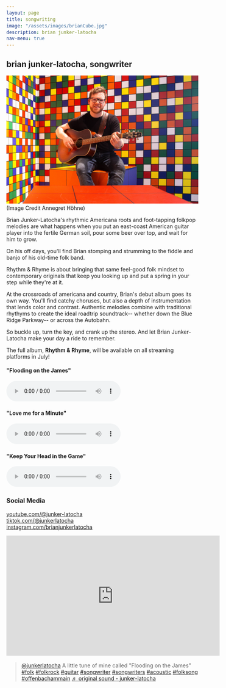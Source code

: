 ```yaml
---
layout: page
title: songwriting
image: "/assets/images/brianCube.jpg"
description: brian junker-latocha
nav-menu: true
---
```

## brian junker-latocha, songwriter

![](/assets/images/brianCube.jpg)  
(Image Credit Annegret Höhne)  

Brian Junker-Latocha's rhythmic Americana roots and foot-tapping folkpop melodies are what happens when you put an east-coast American guitar player into the fertile German soil, pour some beer over top, and wait for him to grow.

On his off days, you'll find Brian stomping and strumming to the fiddle and banjo of his old-time folk band. 

Rhythm & Rhyme is about bringing that same feel-good folk mindset to contemporary originals that keep you looking up and put a spring in your step while they're at it. 

At the crossroads of americana and country, Brian's debut album goes its own way. You'll find catchy choruses, but also a depth of instrumentation that lends color and contrast. Authentic melodies combine with traditional rhythyms to create the ideal roadtrip soundtrack-- whether down the Blue Ridge Parkway-- or across the Autobahn.

So buckle up, turn the key, and crank up the stereo. And let Brian Junker-Latocha make your day a ride to remember.

The full album, __Rhythm & Rhyme__, will be available on all streaming platforms in July!

#### "Flooding on the James"

<audio src="assets/music/Flooding_on_the_James.mp3" controls></audio> 

#### "Love me for a Minute"

<audio src="assets/music/Love_Me_for_a_Minute.mp3" controls></audio> 

#### "Keep Your Head in the Game"

<audio src="assets/music/Keep_Your_Head_in_the_Game.mp3" controls></audio>  

### Social Media

[youtube.com/@junker-latocha](https://www.youtube.com/@junker-latocha)  
[tiktok.com/@junkerlatocha](https://tiktok.com/@brianjunkerlatocha)    
[instagram.com/brianjunkerlatocha](https://instagram.com/brianjunkerlatocha)  

<iframe width="560" height="315" src="https://www.youtube.com/embed/BdObYOU_AZI?si=fHczYXA8j2vwxhkd" title="YouTube video player" frameborder="0" allow="accelerometer; autoplay; clipboard-write; encrypted-media; gyroscope; picture-in-picture; web-share" allowfullscreen></iframe>  

<blockquote class="tiktok-embed" cite="https://www.tiktok.com/@junkerlatocha/video/7321655764404178208" data-video-id="7321655764404178208" style="max-width: 605px;min-width: 325px;" > <section> <a target="_blank" title="@junkerlatocha" href="https://www.tiktok.com/@junkerlatocha?refer=embed">@junkerlatocha</a> A little tune of mine called &#34;Flooding on the James&#34;  <a title="folk" target="_blank" href="https://www.tiktok.com/tag/folk?refer=embed">#folk</a> <a title="folkrock" target="_blank" href="https://www.tiktok.com/tag/folkrock?refer=embed">#folkrock</a> <a title="guitar" target="_blank" href="https://www.tiktok.com/tag/guitar?refer=embed">#guitar</a> <a title="songwriter" target="_blank" href="https://www.tiktok.com/tag/songwriter?refer=embed">#songwriter</a> <a title="songwriters" target="_blank" href="https://www.tiktok.com/tag/songwriters?refer=embed">#songwriters</a> <a title="acoustic" target="_blank" href="https://www.tiktok.com/tag/acoustic?refer=embed">#acoustic</a> <a title="folksong" target="_blank" href="https://www.tiktok.com/tag/folksong?refer=embed">#folksong</a> <a title="offenbachammain" target="_blank" href="https://www.tiktok.com/tag/offenbachammain?refer=embed">#offenbachammain</a> <a target="_blank" title="♬ original sound - junker-latocha" href="https://www.tiktok.com/music/original-sound-7321655916494457633?refer=embed">♬ original sound - junker-latocha</a> </section> </blockquote> <script async src="https://www.tiktok.com/embed.js"></script>



